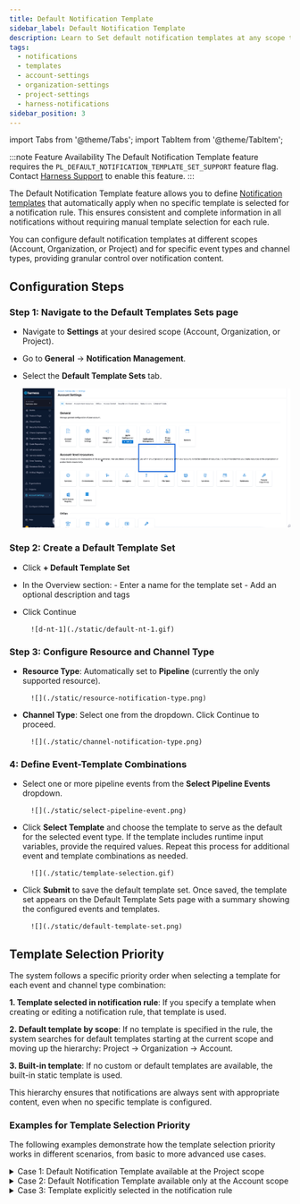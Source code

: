 ```yaml
---
title: Default Notification Template
sidebar_label: Default Notification Template
description: Learn to Set default notification templates at any scope to ensure consistent notifications for pipeline events across all channels.
tags: 
  - notifications
  - templates
  - account-settings
  - organization-settings
  - project-settings
  - harness-notifications
sidebar_position: 3
---
```


import Tabs from '@theme/Tabs';
import TabItem from '@theme/TabItem';

:::note Feature Availability
The Default Notification Template feature requires the `PL_DEFAULT_NOTIFICATION_TEMPLATE_SET_SUPPORT` feature flag. Contact [Harness Support](mailto:support@harness.io) to enable this feature.
:::

The Default Notification Template feature allows you to define [Notification templates](/docs/platform/templates/customized-notification-template) that automatically apply when no specific template is selected for a notification rule. This ensures consistent and complete information in all notifications without requiring manual template selection for each rule.

You can configure default notification templates at different scopes (Account, Organization, or Project) and for specific event types and channel types, providing granular control over notification content.

## **Configuration Steps**

### Step 1: Navigate to the Default Templates Sets page

- Navigate to **Settings** at your desired scope (Account, Organization, or Project).

- Go to **General** → **Notification Management**.

- Select the **Default Template Sets** tab.

    ![default-notification](./static/default-notification-template.gif)

### Step 2: Create a Default Template Set

- Click **+ Default Template Set**

- In the Overview section:
        - Enter a name for the template set
        - Add an optional description and tags

- Click Continue

        ![d-nt-1](./static/default-nt-1.gif)

### Step 3: Configure Resource and Channel Type

- **Resource Type**: Automatically set to **Pipeline** (currently the only supported resource).

        ![](./static/resource-notification-type.png)

- **Channel Type**: Select one from the dropdown. Click Continue to proceed.

        ![](./static/channel-notification-type.png)

### 4: Define Event-Template Combinations

- Select one or more pipeline events from the **Select Pipeline Events** dropdown.

        ![](./static/select-pipeline-event.png)

- Click **Select Template** and choose the template to serve as the default for the selected event type. If the template includes runtime input variables, provide the required values. Repeat this process for additional event and template combinations as needed.

        ![](./static/template-selection.gif)

- Click **Submit** to save the default template set. Once saved, the template set appears on the Default Template Sets page with a summary showing the configured events and templates.

        ![](./static/default-template-set.png)

## **Template Selection Priority**

The system follows a specific priority order when selecting a template for each event and channel type combination:

**1. Template selected in notification rule**: If you specify a template when creating or editing a notification rule, that template is used.

**2. Default template by scope**: If no template is specified in the rule, the system searches for default templates starting at the current scope and moving up the hierarchy: Project → Organization → Account.

**3. Built-in template**: If no custom or default templates are available, the built-in static template is used.

This hierarchy ensures that notifications are always sent with appropriate content, even when no specific template is configured.        

### **Examples for Template Selection Priority**

The following examples demonstrate how the template selection priority works in different scenarios, from basic to more advanced use cases.

<details>
    <summary>Case 1: Default Notification Template available at the Project scope</summary>
    <div>
        Consider the following setup across different scopes:

        - **Project P**: Default template "Template A" configured for Pipeline Success + Email
        - **Organization**: Default template "Template B" configured for Pipeline Success + Email
        - **Account**: Default template "Template C" configured for Pipeline Success + Email

        You create a notification rule at Project P for:

        - **Event Type**: Pipeline Success
        - **Channel**: Email
        - **Template**: None selected in the notification rule

        In this scenario, the system selects the template using the following priority order:

        1. **Rule-level template**: No template was specified in the notification rule, so the system proceeds to check for default templates.
        2. **Project scope**: The system finds "Template A" configured for Pipeline Success + Email at Project P and uses it. The search stops here.

        **Result**: The notification uses "Template A" because it was found at the Project scope, which has the highest priority after rule-level templates. Templates at higher scopes ("Template B" and "Template C") are not considered since a match was found at the current scope.
    </div>
</details>

<details>
    <summary>Case 2: Default Notification Template available only at the Account scope</summary>
    <div>
        Consider the following setup across different scopes:
        
        - **Project P**: No default template configured for Pipeline Success + Email
        - **Organization**: No default template configured for Pipeline Success + Email
        - **Account**: Default template "Template C" configured for Pipeline Success + Email

        You create a notification rule at Project P for:

        - **Event Type**: Pipeline Success
        - **Channel**: Email
        - **Template**: None selected in the notification rule

        In this scenario, the system selects the template using the following priority order:

        1. **Rule-level template**: No template was specified in the notification rule, so the system proceeds to check for default templates.
        2. **Project scope**: No default template found for Pipeline Success + Email. The search continues to the next scope level.
        3. **Organization scope**: No default template found for Pipeline Success + Email. The search continues to the next scope level.
        4. **Account scope**: Default template "Template C" is found for Pipeline Success + Email. The search stops here.

        **Result**: The notification uses "Template C" because it was the only matching default template available at the Account level. If no template were available at any scope, the system would fall back to the built-in static template.
    </div>
</details>

<details>
    <summary>Case 3: Template explicitly selected in the notification rule</summary>
    <div>
        Consider the following setup across different scopes:
        
        - **Project P**: Default template "Template A" configured for Pipeline Success + Email
        - **Organization**: Default template "Template B" configured for Pipeline Success + Email
        - **Account**: Default template "Template C" configured for Pipeline Success + Email

        You create a notification rule at Project P for:

        - **Event Type**: Pipeline Success
        - **Channel**: Email
        - **Template**: "Custom Template X" explicitly selected in the notification rule

        In this scenario:

        1. **Rule-level template**: "Custom Template X" is specified in the notification rule, so it takes priority over all default templates.

        **Result**: The notification uses "Custom Template X" because it was explicitly selected in the notification rule, regardless of any default templates configured at any scope.
    </div>
</details>



